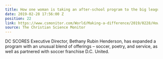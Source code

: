 ```yaml
---
title: How one woman is taking an after-school program to the big leagues
date: 2019-02-28 17:56:00 Z
position: 22
link: https://www.csmonitor.com/World/Making-a-difference/2019/0228/How-one-woman-is-taking-an-after-school-program-to-the-big-leagues
source: The Christian Science Monitor
---
```


DC SCORES Executive Director, Bethany Rubin Henderson, has expanded a program with an unusual blend of offerings – soccer, poetry, and service, as well as partnered with soccer franchise D.C. United.